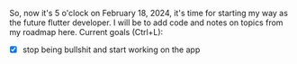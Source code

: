 So, now it's 5 o'clock on February 18, 2024, it's time for starting my way as the future flutter developer. I will be to add code and notes on topics from my roadmap here. 
Current goals (Ctrl+L):
- [x] stop being bullshit and start working on the app